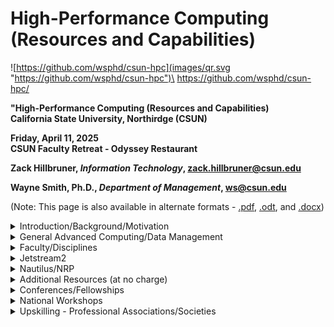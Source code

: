 # High-Performance Computing (Resources and Capabilities)


![https://github.com/wsphd/csun-hpc](images/qr.svg "https://github.com/wsphd/csun-hpc")\
<https://github.com/wsphd/csun-hpc/>

**"High-Performance Computing (Resources and Capabilities)**\
**California State University, Northirdge (CSUN)**

**Friday, April 11, 2025**\
**CSUN Faculty Retreat - Odyssey Restaurant**

**Zack Hillbruner, _Information Technology_, <zack.hillbruner@csun.edu>**

**Wayne Smith, Ph.D., _Department of Management_, <ws@csun.edu>**

(Note: This page is also available in alternate formats - [.pdf](alt-formats/csun-hpc.pdf), [.odt](alt-formats/csun-hpc.odt), and [.docx](alt-formats/csun-hpc.docx))  


<details>

<summary>Introduction/Background/Motivation</summary>

## Introduction/Background/Motivation

* Some $\frac{n_i}{N}$ needs are $\le$ contemporary desktop/laptop and software
  * But double-check new methodologies and growth (and by extension, movement) of data

* Some $\frac{n_j}{N}$ needs are $\gt$ contemporary desktop/laptop and software
  * Essentially, "compute-intensive, data-intensive, or network-intensive"
  * Use primarily FOSS (Linux, Open Source, etc.) to complement COTS (Windows, SPSS, etc.)

* Private, "on-premises" servers
  * Usually purchased by an individual faculty member or Dept. (often with a grant or project)
  * Usually located in the on-campus CSUN MDF
  * CSUN IT usually racks and networks the system; Users manage the system and applications

* Public Cloud (AWS, GCP, MS-Azure, OCI, Digital Ocean, etc.)
  * Use "free-tier" (still need to provide a credit card)
  * Purchase credits with a credit card
  * Scholars can ask for resources for substantive reseearch

* Or?
  * NSF-funded, multi-year, inter-institution, STEAM/SocialSTEM, R3s/CCC's too
  * [CSUN IT Technology Resources for Research](https://www.csun.edu/it/technology-resources-research)

</details>


<details>

<summary>General Advanced Computing/Data Management</summary>

## General Advanced Computing/Data Management

* There are plenty of (non-HPC) advanced computing issues too (research and instruction).

* Ecosystem Transition: Compute
  * Beyond CPUs, there GPUs, FPGAs, DPUs, and others
  * COTS languages (e.g., SPSS, Stata, MPlus, Matlab) -> FOSS languages (e.g., R, Python, Julia)
  * Single-threaded execution -> Parallel execution
  * COTS spreadsheets (e.g., Excel ) -> FOSS spreadsheets(e.g., LibreOffice).
  * Operating Systems (e.g., Windows/MacOs ) _plus_ Linux, Excel -> LibreOffice, etc.
  * Beyond replication -> Reproducibility (not just 'A' journals)

* Ecosystem Transition: Data
  * "Big Data"
  * Research results can include output data (and perhaps even source data) too
  * Desktop sizes (e.g., GiB, TiB) -> Beyond-Desktop sizes (e.g., PiB, ExiB)
  * Human-readable file formats with no meta-data (e.g., CSV) -> Digital file formats with meta-data (e.g., Parquet)
  * Row-oriented databases (e.g., MariaSQL, PostgreSQL, SQLite, etc.) -> Column-oriented databases (e.g., DuckDB, MonetDB)
  * Monolith APIs (e.g., REST) -> Robust APIs (e.g., GraphQL)
  * Single-file access (e.g., HTTPS) -> Multi-file 'buckets' (e.g., AWS/S3, GCS, Azure/Blog)

* Ecosystem Transition: Network
  * "High Throughput"
  * Big Data needs to be moved over fast, reliable networks
  * CSUN 'Science DMZ'
  * Los Angeles Public Library (LAPL) Northridge branch and Mid-Valley branch (>2x file transfer, symmetric)

* Example: Technology Trends
  * Campus Labs _plus_ Home Labs, Open Science, Open Research, Open Data, Open anything...

* I'm happy to discuss these issues too but it's not the primary focus of this material.

</details>


<details>

<summary>Faculty/Disciplines</summary>

## >Faculty/Disciplines

* CSUN is a big place--there are many faculty doing interesting things with HPC

* Xunfei Jiang (Computer Science)
  * on-premises HPC and OSG/NRP
  * Cloud and Infrastructure design and management
  * Workforce development (full stack)

* Ravi Absol (Chemistry)
  * NRP
  * Molecular Dynamics
  * undergraduate student (Anita) - uses AMBER software (with many GPUs, including NVIDIA A100s)
  * one protein combinatorics imulation took 3 months on a laptop -- now takes ~ 3 weeks

* Dr. Nicholas Kioussis (Physics)
  * CalTech Quantum Computing (and others)
  * Materials Science

* Wayne Smith (Management)
  * ACCESS and NRP
  * Federal Communications Commission (FCC) Universal Licensing System (ULS) data
  * Github - [R code](https://github.com/wsphd/fcculs)
  * Data output - [multi-file data output](https://www.qsl.net/n/n6lhv//scma/fcculs/)

* Other future CSUN projects
  * CTVA - UNREAL (digital twins, gaming, 3D mapping)
  * Digital Humanities

* Representative CSU projects
  * CSUSB - [High Performance Computing](https://www.csusb.edu/faculty-center-for-excellence/idat/high-performance-computing)
  * Sonoma State
  * CalPolyHumboldt

* CSU help
  * Dr. Dung Vu (CSUSB)
  * Kyle Krick (SDSU)

</details>


<details>

<summary>Jetstream2</summary>

## Jetstream2

* Managed by Indiana University

* 100's of GiB of RAM, 10's of PB of disk, 10's of [GPUs](https://en.wikipedia.org/wiki/Graphics_processing_unit), fast networks
  * Best for new learners, data science projects (R, Python, Julia, etc.), large simulations, gateway to other systems, including several supercomputers around the country

* Need an "ACCESS ID"
  * Like an ORCID ID but for Research Computing
  * Have CV or Resume for upload (don't worry, your request will be approved)

* Be willing to learn:
  * How to ask (nicely and well, for more (incrementally) resources, and read a simple dashboard
  * the Command line and Linux
  * Webshell
  * SSH for logging int (and some learning curve for generating SSH keys and passphrases)
  * SCP for file transfer (after the SSH process is done)

* (Live demo)

* Start here:
  * [Jetstream ACCESS page]<https://jetstream-cloud.org/get-started/index.html>

</details>


<details>

<summary>Nautilus/NRP</summary>

## Nautilus/NRP

* Managed by University of California, San Diego

* 100's of GiB of RAM, 10's of PB of disk, 100's of [GPUs](https://en.wikipedia.org/wiki/Graphics_processing_unit)/[FPGAs](https://en.wikipedia.org/wiki/Field-programmable_gate_array)/[TPUs](https://en.wikipedia.org/wiki/Tensor_Processing_Unit)/[DPUs](https://en.wikipedia.org/wiki/Data_processing_unit), very fast networks
  * Best for leading-edge science and engineering, especially w/ funded labs and staff

* Be willing to learn:
  * Must be comfortable with the Command Line, Open Source, and Linux
  * Kubernetes (open source client-server), you use the "kubectl" binary
  * You control just about everyting with ASCII ".yaml" files

* (Static demo)

* Start here:
  * Send Wayne an email - <ws@csun.edu>

</details>


<details>

<summary>Additional Resources (at no charge)</summary>

## Additional Resources

* Sometimes, researchers just need an unmanaged or managed (by students, supervised by faculty) resource to host public-facing files and applications
  * [Oregon State University Open Source Lab (OSL)](https://osuosl.org/)

* Recently, CSUN was added to the Cloudbank/2i2C JupyterHub resource (this complements CSUN Apporto and SDSU/CSUSB TIDE)
  * [Cal-ICOR JupyterHub Pilot](https://csun.cloudbank.2i2c.cloud/)

* Increasingly, Libretexts is moving beyond "texts" and becoming a complete LMS solution, including a JupyterHub resource
  * General System - [LibreTexts](https://libretexts.org/)
  * Specific Application - [JupyterHub](https://jupyter.libretexts.org/hub/login)

* Some researchers want to experiment with real Quantum resources
  * [D-Wave LEAP Quantum Launchpad/D-Wave Learn Program (D-Wave)](https://www.dwavequantum.com/learn/training/)

* Many researchers require an AI system that _is_ open, transparent, and reproducible (built _top-down_)
  * [NSF National Artificial Intelligence Research Resource Pilot (NAIIR)](https://nairrpilot.org/)

* Some researchers desire an AI system that _is_ open, transparent, and reproducible (built _bottom-up_)
  * [Non-Profit Personal AI Lab (Kwaai)](https://www.kwaai.ai/)

</details>


<details>

<summary>Conferences/Fellowships</summary>

## Conferences/Fellowships

* There are plenty of zero-cost and low-cost U.S. domestic events for learning about HPC resources at the _Application_-level.

| Name          | Venue         | Cost         |Timeframe         |
| ------------- | ------------- |------------- |------------- |
| [Practice & Experience in Advanced Research Computing (PEARC)](https://pearc.acm.org/)          | varies  | mid $ | late July | 
| [Science Gateways (SGX3)](https://sciencegateways.org/gateways2025)          | varies  | $0 (NSF) | varies | 
| [Confab (DOE)](https://confab25.es.net/)          | varies  | low $ | early April | 
| [Institute for Mathematical and Statistical Innovation (IMSI)](https://www.imsi.institute/)          | varies  | $0 (NSF) | varies | 

* There are plenty of zero-cost and low-cost U.S. domestic events for learning about HPC resources at the _Infrastructure_-level.

| Name          | Venue         | Cost         |Timeframe         |
| ------------- | ------------- |------------- |------------- |
| [Research Computing at Smaller Institutions (RCSI)](https://rcsi.swarthmore.edu/)          | Swarthmore, PA  | $0 (NSF) | early June | 
| [National Research Platform (NRP)](https://portal.nrp.ai/6nrp-workshop/)          | UCSD, CA  | $600 | late January | 
| [Supercomputing (SC)](https://sc25.supercomputing.org/)          | St. Louis, Denver, Atlanta  | low $ | mid November | 
| [Corporation for Networking and Research (CENIC)](https://cenic.org/events)          | varies  | low $ | late March | 
| [Southern California Linux Expo (SCaLE)](https://www.socallinuxexpo.org/scale/22x)          | Pasadena, CA  | low $ | early March | 

* And the list of _International_ events for learning about HPR resources is growing quickly.

| Name          | Venue         | Cost         |Timeframe         |
| ------------- | ------------- |------------- |------------- |
| [CINI HPC Summer School (CINI)](https://www.hpcsummerschool.it/)          | Naples, Italy  | N/A | mid June | 

* The following are some of the Fellowships available:
  * [ICICLE: Intelligent CI with Computational Learning in the Environment (ICICLE)](https://icicle.osu.edu/education-and-outreach/icicle-educational-fellows-program)

</details>


<details>

<summary>National Workshops</summary>

## Natonal Workshops

* There are plenty of _in-person_ events for learning about HPR resources.

| Name          | Venue         | Cost         |Timeframe         |
| ------------- | ------------- |------------- |------------- |
| [Open Science Grig (OSG)](https://osg-htc.org/school-2025/)          | U of Wisconsin-Madion, WI  | $0 (NSF) | late June  | 
| [HPC and Data Science Summer Institute (SDSC)](https://na.eventscloud.com/website/83760/)          | UCSD, CA  | $350 | late July - early August | 
| [NERSC International HPC Summer School (NERSC)](https://www.nersc.gov/users/training/events/2025/international-hpc-summer-school-july-2025/)          | varies  | $0 (DOE) | early July | 
| [KNIT (FABRIC)](https://knit.fabric-testbed.net/)          | varies  | $0 (NSF) | mid March | 


* There are plenty of _virtual_ events for learning about HPR resources.

| Name          | Venue         | Cost         |Timeframe         |
| ------------- | ------------- |------------- |------------- |
| [OU Supercomputing Center for Education & Research (OU)](https://www.oscer.ou.edu/virtualresidency2024.php)          | virtual, synchronous | $0 (NSF) | late June  | 
| [HPC Pathways (NCSA)](https://www.hpc-training.org/moodle/enrol/index.php?id=101)          | virtual, asynchronous | $0 | on-going | 
| [Cornell Roadmaps](https://cvw.cac.cornell.edu/roadmaps)          | virtual  | $0 | asynchronous, on-going | 
| [HPC Carpentry](https://www.hpc-carpentry.org/)          | in-person and virtual, synchronous  | $0 | varies | 
| [(comprehensive, searchable list of resources](https://campuschampions.cyberinfrastructure.org/knowledge-base/resources)          | N/A  | $0 | varies | 
</details>


<details>

<summary>Upskilling - Professional Associations/Societies</summary>

## Upskilling - Professional Associations/Societies

* Faculty - These HPC resources should be of use to _Faculty_ over time.
  * [R OpenSci (ROpenSci)](https://ropensci.org/)
  * [PyOpenSci (pyOpenSci)](https://www.pyopensci.org/)
  * [JuliaCon (annual Summer conference abstracts, proceedings)](https://juliacon.org/2025/)
  * [Framework for Open and Reproducible Research Training (FORRT)](https://forrt.org/)
  * [Open Accelerated Computing (OpenACC) (C/C++ optimizations for research, annual Summer conference)](https://www.openacc.org/)
  * (and check your discipline's pre-conference workshops and related conference themes for HPC events)

* Staff - These HPC resources should be of use to _Staff_ over time.
  * [US Research Software Engineering Association (US-RSE)](https://us-rse.org/)
  * [Campus Research Computing Consortium (CaRCC)](https://carcc.org/)
  * [Campus Champions](https://campuschampions.cyberinfrastructure.org/)
  * [OpenOnDemand](https://openondemand.org/)
  * [Internet2 Research Engagement](https://internet2.edu/community/research-engagement/research-community/)
  * [Internet2 NET+](https://internet2.edu/cloud/internet2-net-plus-services/)
  * [EduCause Research Computing and Data Community Group](https://www.educause.edu/community/research-computing-and-data-community-group)

* Administration - These HPC resources should be of use to _Administration_ over time.
  * [Coalition for Academic Scientific Computing (CASC)](https://casc.org/)

* Sundry - These HPC resources should be of use to various individuals over time.
  * [ES NET (DOE)](https://www.es.net/)
  * [Globus](https://www.globus.org/)
  * [The Quilt](https://www.thequilt.net/)
  * [Fabric](https://portal.fabric-testbed.net/about/about-fabric)

* Sundry - These open source research-related resources should be of use to various individuals over time.
  * [Research Data Alliance (RDA)](https://www.rd-alliance.org/)
  * [Center for Open Science - Open Software Foundation (OSF)](https://osf.io/)
  * [Digital Management Plan Tool (DMPTOOL)](https://dmptool.org/)
  * [UC Open Source Program Offices)](https://www.socallinuxexpo.org/scale/22x/presentations/building-network-open-source-program-offices-university-california)
  * [Professional Development for Instructors Interested in Student Participation in Humanitarian Free and Open Source Software (POSSE)](https://teachingopensource.org/POSSE)

</details>


